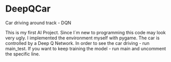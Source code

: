 # DeepQCar
Car driving around track - DQN 

This is my first AI Project. Since I´m new to programming this code may look very ugly.
I implemented the environment myself with pygame. The car is controlled by a Deep Q Network. 
In order to see the car driving - run main_test. 
If you want to keep training the model - run main and uncomment the specific line. 
